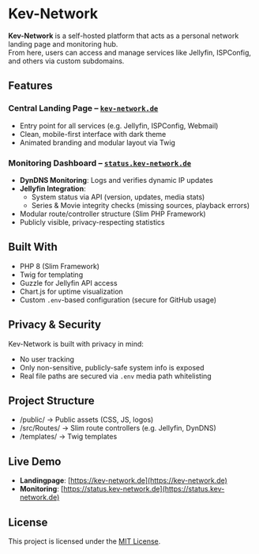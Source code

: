 # Kev-Network

**Kev-Network** is a self-hosted platform that acts as a personal network landing page and monitoring hub.  
From here, users can access and manage services like Jellyfin, ISPConfig, and others via custom subdomains.

## Features

### Central Landing Page – [`kev-network.de`](https://kev-network.de)
- Entry point for all services (e.g. Jellyfin, ISPConfig, Webmail)
- Clean, mobile-first interface with dark theme
- Animated branding and modular layout via Twig

### Monitoring Dashboard – [`status.kev-network.de`](https://status.kev-network.de)
- **DynDNS Monitoring**: Logs and verifies dynamic IP updates
- **Jellyfin Integration**:
  - System status via API (version, updates, media stats)
  - Series & Movie integrity checks (missing sources, playback errors)
- Modular route/controller structure (Slim PHP Framework)
- Publicly visible, privacy-respecting statistics

## Built With

- PHP 8 (Slim Framework)
- Twig for templating
- Guzzle for Jellyfin API access
- Chart.js for uptime visualization
- Custom `.env`-based configuration (secure for GitHub usage)

## Privacy & Security

Kev-Network is built with privacy in mind:
- No user tracking
- Only non-sensitive, publicly-safe system info is exposed
- Real file paths are secured via `.env` media path whitelisting

## Project Structure
- /public/ → Public assets (CSS, JS, logos)
- /src/Routes/ → Slim route controllers (e.g. Jellyfin, DynDNS)
- /templates/ → Twig templates
 
## Live Demo

- **Landingpage**: [https://kev-network.de](https://kev-network.de)
- **Monitoring**: [https://status.kev-network.de](https://status.kev-network.de)

## License

This project is licensed under the [MIT License](LICENSE).


